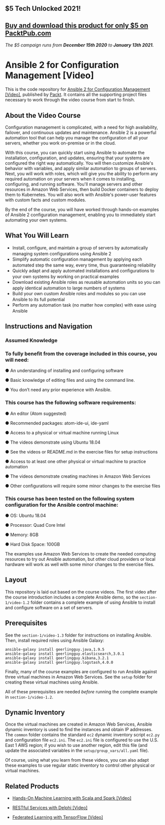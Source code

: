 ## $5 Tech Unlocked 2021!
[Buy and download this product for only $5 on PacktPub.com](https://www.packtpub.com/)
-----
*The $5 campaign         runs from __December 15th 2020__ to __January 13th 2021.__*

# Ansible 2 for Configuration Management [Video]
This is the code repository for [Ansible 2 for Configuration Management [Video]](https://www.packtpub.com/cloud-networking/ansible-2-for-configuration-management-video), published by [Packt](https://www.packtpub.com/?utm_source=github). It contains all the supporting project files necessary to work through the video course from start to finish.

## About the Video Course
Configuration management is complicated, with a need for high availability, failover, and continuous updates and maintenance. Ansible 2 is a powerful automation tool that can help you manage the configuration of all your servers, whether you work on-premise or in the cloud.

With this course, you can quickly start using Ansible to automate the installation, configuration, and updates, ensuring that your systems are configured the right way automatically. You will then customize Ansible's behavior with variables, and apply similar automation to groups of servers. Next, you will work with roles, which will give you the ability to perform any required automation on your servers when it comes to installing, configuring, and running software. You'll manage servers and other resources in Amazon Web Services, then build Docker containers to deploy them to Kubernetes. You will also work with Ansible's power-user features with custom facts and custom modules.

By the end of the course, you will have worked through hands-on examples of Ansible 2 configuration management, enabling you to immediately start automating your own systems.


<H2>What You Will Learn</H2>
<DIV class=book-info-will-learn-text>
<UL>
<LI><SPAN style="LINE-HEIGHT: 20px; BACKGROUND-COLOR: transparent">Install, configure, and maintain a group of servers by automatically managing system configurations using Ansible 2</SPAN> 
<LI><SPAN style="LINE-HEIGHT: 20px; BACKGROUND-COLOR: transparent">Simplify automatic configuration management by applying each automated step the same way, every time, thus guaranteeing reliability</SPAN> 
<LI><SPAN style="LINE-HEIGHT: 20px; BACKGROUND-COLOR: transparent">Quickly adapt and apply automated installations and configurations to your own systems by working on practical examples</SPAN> 
<LI><SPAN style="LINE-HEIGHT: 20px; BACKGROUND-COLOR: transparent">Download existing Ansible roles as reusable automation units so you can apply identical automation to large numbers of systems</SPAN> 
<LI><SPAN style="LINE-HEIGHT: 20px; BACKGROUND-COLOR: transparent">Build your own custom Ansible roles and modules so you can use Ansible to its full potential</SPAN>
<LI><SPAN style="LINE-HEIGHT: 20px; BACKGROUND-COLOR: transparent">Perform any automation task (no matter how complex) with ease using Ansible</SPAN></LI></UL></DIV>

## Instructions and Navigation
### Assumed Knowledge

### To fully benefit from the coverage included in this course, you will need:

●	An understanding of installing and configuring software

●	Basic knowledge of editing files and using the command line.

●	You don’t need any prior experience with Ansible.

### This course has the following software requirements:

●	An editor (Atom suggested)

●	Recommended packages: atom-ide-ui, ide-yaml

●	Access to a physical or virtual machine running Linux

●	The videos demonstrate using Ubuntu 18.04

●	See the videos or README.md in the exercise files for setup instructions

●	Access to at least one other physical or virtual machine to practice automation

●	The videos demonstrate creating machines in Amazon Web Services

●	Other configurations will require some minor changes to the exercise files

### This course has been tested on the following system configuration for the Ansible control machine:

●	OS: Ubuntu 18.04

●	Processor: Quad Core Intel

●	Memory: 8GB

●	Hard Disk Space: 100GB

The examples use Amazon Web Services to create the needed computing resources to try out Ansible automation, but other cloud providers or local hardware will work as well with some minor changes to the exercise files.

## Layout

This repository is laid out based on the course videos. The first video after
the course introduction includes a complete Ansible demo, so the
`section-1/video-1.2` folder contains a complete example of using Ansible to
install and configure software on a set of servers.

## Prerequisites

See the `section-1/video-1.3` folder for instructions on installing Ansible.
Then, install required roles using Ansible Galaxy:

```
ansible-galaxy install geerlingguy.java,1.9.5
ansible-galaxy install geerlingguy.elasticsearch,3.0.1
ansible-galaxy install geerlingguy.kibana,3.2.1
ansible-galaxy install geerlingguy.logstash,4.0.0
```

Finally, many of the course examples are configured to run Ansible against
three virtual machines in Amazon Web Services. See the `setup` folder for
creating these virtual machines using Ansible.

All of these prerequisites are needed *before* running the complete example in
`section-1/video-1.2`.

## Dynamic Inventory

Once the virtual machines are created in Amazon Web Services, Ansible dynamic
inventory is used to find the instances and obtain IP addresses. The `common`
folder contains the standard `ec2` dynamic inventory script `ec2.py` and
configuration file `ec2.ini`. The `ec2.ini` file is configured to use the
U.S. East 1 AWS region; if you wish to use another region, edit this file
(and update the associated variables in the `setup/group_vars/all.yaml` file).

Of course, using what you learn from these videos, you can also adapt these
examples to use regular static inventory to control other physical or virtual
machines.

## Related Products
* [Hands-On Machine Learning with Scala and Spark [Video]](https://www.packtpub.com/big-data-and-business-intelligence/hands-machine-learning-scala-and-spark-video?utm_source=github&utm_medium=repository&utm_campaign=9781789342468)

* [RESTful Services with Delphi [Video]](https://www.packtpub.com/application-development/restful-services-delphi-video?utm_source=github&utm_medium=repository&utm_campaign=9781789951882)

* [Federated Learning with TensorFlow [Video]](https://www.packtpub.com/big-data-and-business-intelligence/federated-learning-tensorflow-video?utm_source=github&utm_medium=repository&utm_campaign=9781838823658)
